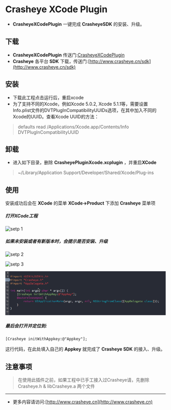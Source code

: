 # Crasheye XCode Plugin
* __CrasheyeXCodePlugin__ 一键完成 __CrasheyeSDK__ 的安装、升级。


## 下载
* __CrasheyeXCodePlugin__         传送门:[CrasheyeXCodePlugin](https://raw.githubusercontent.com/GangWang/Crasheye/master/XCodePlugin/CrasheyePluginXcode.xcplugin.zip)
* __Crasheye__ 各平台 __SDK__ 下载，传送门:[http://www.crasheye.cn/sdk](http://www.crasheye.cn/sdk)


## 安装

* 下载此工程点击运行后，重启xcode
* 为了支持不同的Xcode，例如Xcode 5.0.2, Xcode 5.1.1等，需要设置Info.plist文件的DVTPlugInCompatibilityUUIDs选项，在其中加入不同的Xcode的UUID。查看Xcode UUID的方法：


>   defaults read /Applications/Xcode.app/Contents/Info DVTPlugInCompatibilityUUID



## 卸载

* 进入如下目录，删除 **CrasheyePluginXcode.xcplugin** ，并重启**XCode**

> ~/Library/Application Support/Developer/Shared/Xcode/Plug-ins


## 使用
安装成功后会在 __XCode__ 的菜单 **XCode->Product** 下添加 **Crasheye** 菜单项

##### 打开XCode工程

![setp 1](https://raw.githubusercontent.com/GangWang/Crasheye/master/XCodePlugin/1.png)

##### 如果未安装或者有新版本时，会提示是否安装、升级

![setp 2](https://raw.githubusercontent.com/GangWang/Crasheye/master/XCodePlugin/2.png)

![setp 3](https://raw.githubusercontent.com/GangWang/Crasheye/master/XCodePlugin/3.png)

![setp 4](https://raw.githubusercontent.com/GangWang/Crasheye/master/XCodePlugin/5.png)

##### 最后会打开并定位到:

	[Crasheye initWithAppkey:@"Appkey"];

这行代码，在此处填入自己的 __Appkey__ 就完成了 **Crasheye SDK** 的接入、升级。

## 注意事项

>   在使用此插件之前，如果工程中已手工接入过Crasheye请，先删除Crasheye.h & libCrasheye.a 两个文件


---
* 更多内容请访问:[http://www.crasheye.cn](http://www.crasheye.cn)



